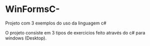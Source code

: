 # WinFormsC-
Projeto com 3 exemplos do uso da linguagem c#

O projeto consiste em 3 tipos de exercicios feito através do c# para windows (Desktop).
